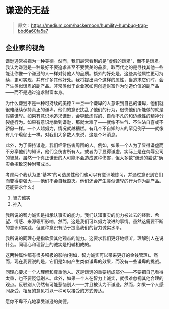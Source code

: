 # 谦逊的无益

> 原文：<https://medium.com/hackernoon/humility-humbug-trap-bbd6a60fa5a7>

## 企业家的视角

谦逊通常被视为一种美德。然而，我们最常看到的是“虚假的谦卑”，而不是谦卑。我认为谦逊是一种最好不要追求甚至不要赞美的品质。取而代之的是寻找其他一些能让你像一个谦逊的人一样对待他人的品质。额外的好处是，这些其他属性更可持续，更可实现，并有许多其他好处。我将提出两个这样的属性，当追求它们时，会产生类似谦卑的副产品。非常类似于企业家如何创造财富作为创造价值的副产品——而不是通过追求财富本身。

为什么谦逊不是一种可持续的美德？一旦一个谦卑的人意识到自己的谦卑，他们就很难继续保持真正的谦卑。他们的意识扰乱了他们的行为，很快他们所能做的就是假装谦卑。如果有意识地追求谦逊，会导致虚假的、自命不凡的和边缘性的精神分裂症行为。如果有意识地做到谦逊，那就太难了——就像不生气、不沾沾自喜或不骄傲一样。一个人越努力，情况就越糟糕。有几个不自知的人的罕见例子——就像有几个瑜伽士一样。对我们大多数人来说，这是个坏消息。

此外，为了保持谦逊，我们经常伤害周围的人。例如，如果一个人为了显得谦虚而不分享他们的知识，他们会伤害所有人。或者为了显得谦虚，实际上是在侮辱公司的智慧。虽然一个真正谦逊的人可能不会造成这种伤害，但大多数“谦逊的尝试”确实会招致这种附带成本。

考虑两个我认为更“基本”的可选属性他们也可以有意识地练习，并通过意识到它们而变得更强大——他们不会自我毁灭。他们还会产生类似谦卑的行为作为副产品。还能要求什么:)

1.  智力诚实
2.  神入

我所说的智力诚实是指承认事实的能力。我们认知事实的能力被过去的经验、希望、情感、来源等所影响。然而，这是我们可以努力改进的事情。虽然这需要不断的意识和实践，但这种意识有助于提高我们的智力诚实水平。

我所说的同理心是指欣赏其他观点的能力。这要求我们更好地倾听，理解别人在说什么。同理心和理智上的诚实是相辅相成的。

这两种属性都有很多积极的影响(例如，智力诚实可以带来更好的金钱管理)。然而，现在我要说的是，它们是如何产生类似谦卑的效果，而没有一些谦卑的挑战。

同理心要求一个人理解和尊重他人。这是谦逊的重要组成部分——不要把自己看得太重，也不要贬低别人。此外，如果一个人在智力上诚实，就很难忽视其他合理的观点。反驳别人仍然有可能惹恼别人——并且被认为不谦逊。然而，如果一个人感同身受，相反的意见将以一种可以接受的方式传达。

愿你不卑不亢地享受谦逊的美德。